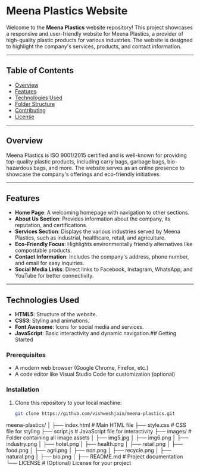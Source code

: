 # Meena Plastics Website

Welcome to the **Meena Plastics** website repository! This project showcases a responsive and user-friendly website for Meena Plastics, a provider of high-quality plastic products for various industries. The website is designed to highlight the company's services, products, and contact information.

---

## Table of Contents

- [Overview](#overview)
- [Features](#features)
- [Technologies Used](#technologies-used)
- [Folder Structure](#folder-structure)
- [Contributing](#contributing)
- [License](#license)

---

## Overview

Meena Plastics is ISO 9001/2015 certified and is well-known for providing top-quality plastic products, including carry bags, garbage bags, bio-hazardous bags, and more. The website serves as an online presence to showcase the company's offerings and eco-friendly initiatives.

---

## Features

- **Home Page**: A welcoming homepage with navigation to other sections.
- **About Us Section**: Provides information about the company, its reputation, and certifications.
- **Services Section**: Displays the various industries served by Meena Plastics, such as industrial, healthcare, retail, and agriculture.
- **Eco-Friendly Focus**: Highlights environmentally friendly alternatives like compostable products.
- **Contact Information**: Includes the company's address, phone number, and email for easy inquiries.
- **Social Media Links**: Direct links to Facebook, Instagram, WhatsApp, and YouTube for better connectivity.

---

## Technologies Used

- **HTML5**: Structure of the website.
- **CSS3**: Styling and animations.
- **Font Awesome**: Icons for social media and services.
- **JavaScript**: Basic interactivity and dynamic navigation.## Getting Started

### Prerequisites

- A modern web browser (Google Chrome, Firefox, etc.)
- A code editor like Visual Studio Code for customization (optional)

### Installation

1. Clone this repository to your local machine:
   ```bash
   git clone https://github.com/vishweshjain/meena-plastics.git
   
meena-plastics/
│
├── index.html        # Main HTML file
├── style.css         # CSS file for styling
├── script.js         # JavaScript file for interactivity
├── images/           # Folder containing all image assets
│   ├── img5.jpg
│   ├── img6.png
│   ├── industry.png
│   ├── hotel.png
│   ├── health.png
│   ├── retail.png
│   ├── food.png
│   ├── agri.png
│   ├── non.png
│   ├── recycle.png
│   ├── natural.png
│   ├── bio.png
│
├── README.md         # Project documentation
└── LICENSE           # (Optional) License for your project

